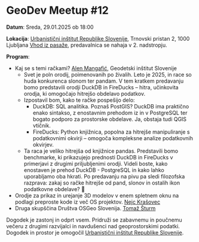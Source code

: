 # GeoDev Meetup #12


__Datum__: Sreda, 29.01.2025 ob 18:00

__Lokacija__: [Urbanistični inštitut Republike Slovenije](https://www.uirs.si/sl-si/), Trnovski pristan 2, 1000 Ljubljana
[Vhod iz pasaže](https://www.openstreetmap.org/node/12504450770), predavalnica se nahaja v 2. nadstropju.


__Program__:

* Kaj se s temi račkami? [Alen Mangafić](https://www.linkedin.com/in/alen-mangafi%C4%87-550780138/), Geodetski inštitut Slovenije
    * Svet je poln orodij, poimenovanih po živalih. Leto je 2025, in race so huda konkurenca slonom ter pandam. V tem kratkem predavanju bomo predstavili orodji DuckDB in FireDucks – hitra, učinkovita orodja, ki omogočajo hitrejšo obdelavo podatkov. 
    * Izpostavil bom, kako te račke pospešijo delo:
      * DuckDB: SQL analitika. Poznaš PostGIS? DuckDB ima praktično enako sintakso, z enostavnim prehodom iz in v PostgreSQL ter bogato podporo za prostorske obdelave. Ja, obstaja tudi QGIS vtičnik.
      * FireDucks: Python knjižnica, popolna za hitrejše manipuliranje s podatkovnimi okvirji – omogoča kompleksne analize podatkovnih okvirjev. 
    * Ta raca je veliko hitrejša od knjižnice pandas.
  Predstavili bomo benchmarke, ki prikazujejo prednosti DuckDB in FireDucks v primerjavi z drugimi priljubljenimi orodji. Videli boste, kako enostaven je prehod DuckDB - PostgreSQL in kako lahko uporabljamo oba hkrati. Po predavanju na pivu pa sledi filozofska razprava: zakaj so račke hitrejše od pand, slonov in ostalih ikon podatkovne obdelave? 🦆
* Orodje za prikaz in urejanje 3D modelov v enem spletnem oknu na podlagi preproste kode iz več OS projektov. [Nejc Krašovec](https://www.linkedin.com/in/nejckrasovec/)
* Druga skupščina Društva OSGeo Slovenija. [Tomaž Šturm](https://www.linkedin.com/in/tomaz-tomas-sturm/)

Dogodek je zastonj in odprt vsem. Pridruži se zabavnemu in poučnemu večeru z drugimi razvijalci in navdušenci nad geoprostorskimi podatki.
Dogodek in prostor je omogočil [Urbanistični inštitut Republike Slovenije](https://www.uirs.si/sl-si/). 



